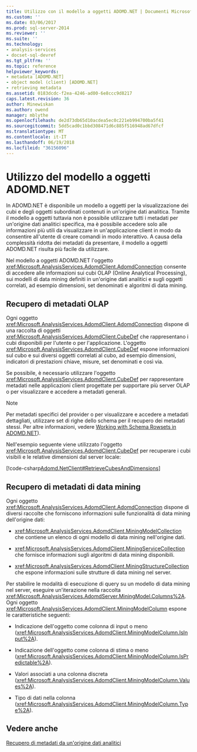 ```yaml
---
title: Utilizzo con il modello a oggetti ADOMD.NET | Documenti Microsoft
ms.custom: ''
ms.date: 03/06/2017
ms.prod: sql-server-2014
ms.reviewer: ''
ms.suite: ''
ms.technology:
- analysis-services
- docset-sql-devref
ms.tgt_pltfrm: ''
ms.topic: reference
helpviewer_keywords:
- metadata [ADOMD.NET]
- object model (client) [ADOMD.NET]
- retrieving metadata
ms.assetid: 0183dcdc-f2ea-4246-ad00-6e8ccc9d8217
caps.latest.revision: 36
author: Minewiskan
ms.author: owend
manager: mblythe
ms.openlocfilehash: de2d73db65d10acdea5ec0c221eb994700ba5f41
ms.sourcegitcommit: 5dd5cad0c1bbd308471d6c885f516948ad67dfcf
ms.translationtype: MT
ms.contentlocale: it-IT
ms.lasthandoff: 06/19/2018
ms.locfileid: "36156096"
---
```

# <a name="working-with-the-adomdnet-object-model"></a>Utilizzo del modello a oggetti ADOMD.NET
  In ADOMD.NET è disponibile un modello a oggetti per la visualizzazione dei cubi e degli oggetti subordinati contenuti in un'origine dati analitica. Tramite il modello a oggetti tuttavia non è possibile utilizzare tutti i metadati per un'origine dati analitici specifica, ma è possibile accedere solo alle informazioni più utili da visualizzare in un'applicazione client in modo da consentire all'utente di creare comandi in modo interattivo. A causa della complessità ridotta dei metadati da presentare, il modello a oggetti ADOMD.NET risulta più facile da utilizzare.  
  
 Nel modello a oggetti ADOMD.NET l'oggetto <xref:Microsoft.AnalysisServices.AdomdClient.AdomdConnection> consente di accedere alle informazioni sui cubi OLAP (Online Analytical Processing), sui modelli di data mining definiti in un'origine dati analitici e sugli oggetti correlati, ad esempio dimensioni, set denominati e algoritmi di data mining.  
  
## <a name="retrieving-olap-metadata"></a>Recupero di metadati OLAP  
 Ogni oggetto <xref:Microsoft.AnalysisServices.AdomdClient.AdomdConnection> dispone di una raccolta di oggetti <xref:Microsoft.AnalysisServices.AdomdClient.CubeDef> che rappresentano i cubi disponibili per l'utente o per l'applicazione. L'oggetto <xref:Microsoft.AnalysisServices.AdomdClient.CubeDef> espone informazioni sul cubo e sui diversi oggetti correlati al cubo, ad esempio dimensioni, indicatori di prestazioni chiave, misure, set denominati e così via.  
  
 Se possibile, è necessario utilizzare l'oggetto <xref:Microsoft.AnalysisServices.AdomdClient.CubeDef> per rappresentare metadati nelle applicazioni client progettate per supportare più server OLAP o per visualizzare e accedere a metadati generali.  
  
> [!NOTE]  
>  Per metadati specifici del provider o per visualizzare e accedere a metadati dettagliati, utilizzare set di righe dello schema per il recupero dei metadati stessi. Per altre informazioni, vedere [Working with Schema Rowsets in ADOMD.NET](retrieving-metadata-working-with-schema-rowsets.md)).  
  
 Nell'esempio seguente viene utilizzato l'oggetto <xref:Microsoft.AnalysisServices.AdomdClient.CubeDef> per recuperare i cubi visibili e le relative dimensioni dal server locale:  
  
 [!code-csharp[Adomd.NetClient#RetrieveCubesAndDimensions](../../snippets/csharp/SQL14/adomd.net/adomd.netclient/cs/adomdexample.cs#retrievecubesanddimensions)]  
  
## <a name="retrieving-data-mining-metadata"></a>Recupero di metadati di data mining  
 Ogni oggetto <xref:Microsoft.AnalysisServices.AdomdClient.AdomdConnection> dispone di diversi raccolte che forniscono informazioni sulle funzionalità di data mining dell'origine dati:  
  
-   <xref:Microsoft.AnalysisServices.AdomdClient.MiningModelCollection> che contiene un elenco di ogni modello di data mining nell'origine dati.  
  
-   <xref:Microsoft.AnalysisServices.AdomdClient.MiningServiceCollection> che fornisce informazioni sugli algoritmi di data mining disponibili.  
  
-   <xref:Microsoft.AnalysisServices.AdomdClient.MiningStructureCollection> che espone informazioni sulle strutture di data mining nel server.  
  
 Per stabilire le modalità di esecuzione di query su un modello di data mining nel server, eseguire un'iterazione nella raccolta <xref:Microsoft.AnalysisServices.AdomdServer.MiningModel.Columns%2A>. Ogni oggetto <xref:Microsoft.AnalysisServices.AdomdClient.MiningModelColumn> espone le caratteristiche seguenti:  
  
-   Indicazione dell'oggetto come colonna di input o meno (<xref:Microsoft.AnalysisServices.AdomdClient.MiningModelColumn.IsInput%2A>).  
  
-   Indicazione dell'oggetto come colonna di stima o meno (<xref:Microsoft.AnalysisServices.AdomdClient.MiningModelColumn.IsPredictable%2A>).  
  
-   Valori associati a una colonna discreta (<xref:Microsoft.AnalysisServices.AdomdClient.MiningModelColumn.Values%2A>).  
  
-   Tipo di dati nella colonna (<xref:Microsoft.AnalysisServices.AdomdClient.MiningModelColumn.Type%2A>).  
  
## <a name="see-also"></a>Vedere anche  
 [Recupero di metadati da un'origine dati analitici](retrieving-metadata-from-an-analytical-data-source.md)  
  
  